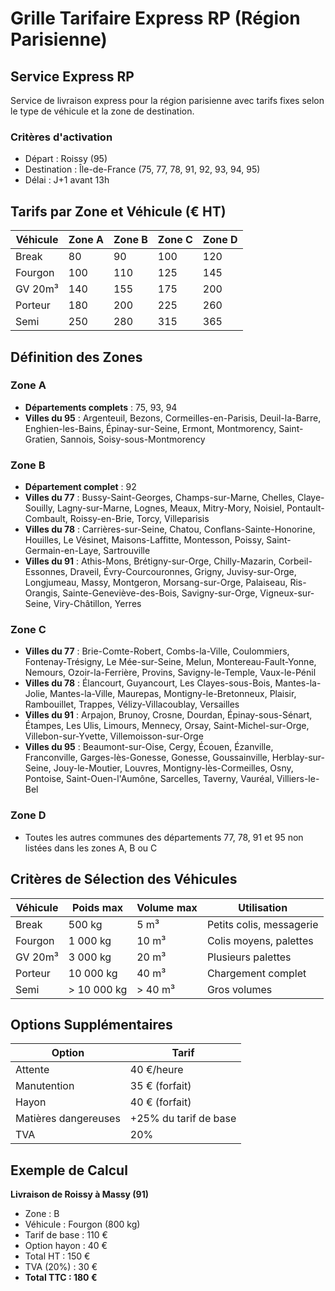 # Grille Tarifaire Express RP (Région Parisienne)

## Service Express RP

Service de livraison express pour la région parisienne avec tarifs fixes selon le type de véhicule et la zone de destination.

### Critères d'activation
- Départ : Roissy (95)
- Destination : Île-de-France (75, 77, 78, 91, 92, 93, 94, 95)
- Délai : J+1 avant 13h

## Tarifs par Zone et Véhicule (€ HT)

| Véhicule | Zone A | Zone B | Zone C | Zone D |
|----------|--------|--------|--------|--------|
| Break    | 80     | 90     | 100    | 120    |
| Fourgon  | 100    | 110    | 125    | 145    |
| GV 20m³  | 140    | 155    | 175    | 200    |
| Porteur  | 180    | 200    | 225    | 260    |
| Semi     | 250    | 280    | 315    | 365    |

## Définition des Zones

### Zone A
- **Départements complets** : 75, 93, 94
- **Villes du 95** : Argenteuil, Bezons, Cormeilles-en-Parisis, Deuil-la-Barre, Enghien-les-Bains, Épinay-sur-Seine, Ermont, Montmorency, Saint-Gratien, Sannois, Soisy-sous-Montmorency

### Zone B
- **Département complet** : 92
- **Villes du 77** : Bussy-Saint-Georges, Champs-sur-Marne, Chelles, Claye-Souilly, Lagny-sur-Marne, Lognes, Meaux, Mitry-Mory, Noisiel, Pontault-Combault, Roissy-en-Brie, Torcy, Villeparisis
- **Villes du 78** : Carrières-sur-Seine, Chatou, Conflans-Sainte-Honorine, Houilles, Le Vésinet, Maisons-Laffitte, Montesson, Poissy, Saint-Germain-en-Laye, Sartrouville
- **Villes du 91** : Athis-Mons, Brétigny-sur-Orge, Chilly-Mazarin, Corbeil-Essonnes, Draveil, Évry-Courcouronnes, Grigny, Juvisy-sur-Orge, Longjumeau, Massy, Montgeron, Morsang-sur-Orge, Palaiseau, Ris-Orangis, Sainte-Geneviève-des-Bois, Savigny-sur-Orge, Vigneux-sur-Seine, Viry-Châtillon, Yerres

### Zone C
- **Villes du 77** : Brie-Comte-Robert, Combs-la-Ville, Coulommiers, Fontenay-Trésigny, Le Mée-sur-Seine, Melun, Montereau-Fault-Yonne, Nemours, Ozoir-la-Ferrière, Provins, Savigny-le-Temple, Vaux-le-Pénil
- **Villes du 78** : Élancourt, Guyancourt, Les Clayes-sous-Bois, Mantes-la-Jolie, Mantes-la-Ville, Maurepas, Montigny-le-Bretonneux, Plaisir, Rambouillet, Trappes, Vélizy-Villacoublay, Versailles
- **Villes du 91** : Arpajon, Brunoy, Crosne, Dourdan, Épinay-sous-Sénart, Étampes, Les Ulis, Limours, Mennecy, Orsay, Saint-Michel-sur-Orge, Villebon-sur-Yvette, Villemoisson-sur-Orge
- **Villes du 95** : Beaumont-sur-Oise, Cergy, Écouen, Ézanville, Franconville, Garges-lès-Gonesse, Gonesse, Goussainville, Herblay-sur-Seine, Jouy-le-Moutier, Louvres, Montigny-lès-Cormeilles, Osny, Pontoise, Saint-Ouen-l'Aumône, Sarcelles, Taverny, Vauréal, Villiers-le-Bel

### Zone D
- Toutes les autres communes des départements 77, 78, 91 et 95 non listées dans les zones A, B ou C

## Critères de Sélection des Véhicules

| Véhicule | Poids max | Volume max | Utilisation |
|----------|-----------|------------|-------------|
| Break    | 500 kg    | 5 m³       | Petits colis, messagerie |
| Fourgon  | 1 000 kg  | 10 m³      | Colis moyens, palettes |
| GV 20m³  | 3 000 kg  | 20 m³      | Plusieurs palettes |
| Porteur  | 10 000 kg | 40 m³      | Chargement complet |
| Semi     | > 10 000 kg | > 40 m³   | Gros volumes |

## Options Supplémentaires

| Option | Tarif |
|--------|-------|
| Attente | 40 €/heure |
| Manutention | 35 € (forfait) |
| Hayon | 40 € (forfait) |
| Matières dangereuses | +25% du tarif de base |
| TVA | 20% |

## Exemple de Calcul

**Livraison de Roissy à Massy (91)**
- Zone : B
- Véhicule : Fourgon (800 kg)
- Tarif de base : 110 €
- Option hayon : 40 €
- Total HT : 150 €
- TVA (20%) : 30 €
- **Total TTC : 180 €**